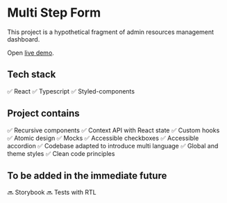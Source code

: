 # Multi Step Form

This project is a hypothetical fragment of admin resources management dashboard.

Open [live demo](https://davethewebdev.github.io/multi-step-form/).

## Tech stack

:white_check_mark: React
:white_check_mark: Typescript
:white_check_mark: Styled-components

## Project contains

:white_check_mark: Recursive components
:white_check_mark: Context API with React state
:white_check_mark: Custom hooks
:white_check_mark: Atomic design
:white_check_mark: Mocks
:white_check_mark: Accessible checkboxes
:white_check_mark: Accessible accordion
:white_check_mark: Codebase adapted to introduce multi language
:white_check_mark: Global and theme styles
:white_check_mark: Clean code principles

## To be added in the immediate future

:soon: Storybook
:soon: Tests with RTL
